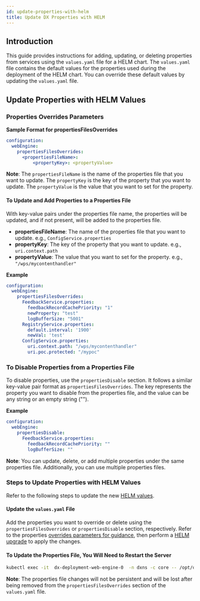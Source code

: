 ```yaml
---
id: update-properties-with-helm
title: Update DX Properties with HELM
---
```


## Introduction

This guide provides instructions for adding, updating, or deleting properties from services using the `values.yaml` file for a HELM chart. The `values.yaml` file contains the default values for the properties used during the deployment of the HELM chart. You can override these default values by updating the `values.yaml` file.

## Update Properties with HELM Values

### Properties Overrides Parameters

**Sample Format for propertiesFilesOverrides**
  
```yaml
configuration:
  webEngine:
    propertiesFilesOverrides: 
      <propertiesFileName>: 
          <propertyKey>: <propertyValue>
```
**Note**: The `propertiesFileName` is the name of the properties file that you want to update. The `propertyKey` is the key of the property that you want to update. The `propertyValue` is the value that you want to set for the property.

#### To Update and Add Properties to a Properties File

With key-value pairs under the properties file name, the properties will be updated, and if not present, will be added to the properties file.
- **propertiesFileName**: The name of the properties file that you want to update. e.g., `ConfigService.properties`
- **propertyKey**: The key of the property that you want to update. e.g., `uri.context.path`
- **propertyValue**: The value that you want to set for the property. e.g., `"/wps/mycontenthandler"`

**Example**

```yaml
configuration:
  webEngine:
    propertiesFilesOverrides: 
      FeedbackService.properties:
        feedbackRecordCachePriority: "1"
        newProperty: "test"
        logBufferSize: "5001"
      RegistryService.properties:
        default.interval: '1900'
        newVal: 'test'
      ConfigService.properties:
        uri.context.path: "/wps/mycontenthandler"
        uri.poc.protected: "/mypoc"
```

### To Disable Properties from a Properties File
To disable properties, use the `propertiesDisable` section. It follows a similar key-value pair format as `propertiesFilesOverrides`. The key represents the property you want to disable from the properties file, and the value can be any string or an empty string ("").

**Example**

```yaml
configuration:
  webEngine:
    propertiesDisable:
      FeedbackService.properties: 
        feedbackRecordCachePriority: ""
        logBufferSize: ""
```

**Note**: You can update, delete, or add multiple properties under the same properties file. Additionally, you can use multiple properties files.


### Steps to Update Properties with HELM Values
Refer to the following steps to update the new [HELM values](helm_upgrade_values.md).

#### Update the `values.yaml` File
Add the properties you want to override or delete using the `propertiesFilesOverrides` or `propertiesDisable` section, respectively. Refer to the properties [overrides parameters for guidance](#properties-overrides-parameters), then perform a [HELM upgrade](helm_upgrade_values.md) to apply the changes.

#### To Update the Properties File, You Will Need to Restart the Server
```sh
kubectl exec -it  dx-deployment-web-engine-0  -n dxns -c core -- /opt/openliberty/wlp/usr/svrcfg/bin/restart.sh
```
**Note**: The properties file changes will not be persistent and will be lost after being removed from the `propertiesFilesOverrides` section of the `values.yaml` file.
